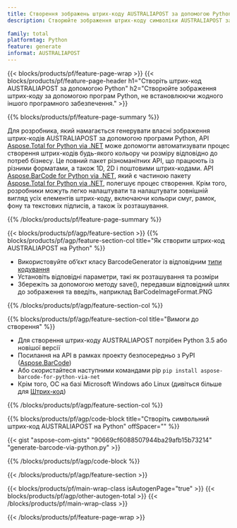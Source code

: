 ```yaml
---
title: Створення зображень штрих-коду AUSTRALIAPOST за допомогою Python
description: Створюйте зображення штрих-коду символіки AUSTRALIAPOST за допомогою програм Python без використання будь-якого іншого програмного забезпечення. 
 
family: total
platformtag: Python
feature: generate
informat: AUSTRALIAPOST
---
```

{{< blocks/products/pf/feature-page-wrap >}}
{{< blocks/products/pf/feature-page-header h1="Створіть штрих-код AUSTRALIAPOST за допомогою Python" h2="Створюйте зображення штрих-коду за допомогою програм Python, не встановлюючи жодного іншого програмного забезпечення." >}}

{{% blocks/products/pf/feature-page-summary %}}

Для розробника, який намагається генерувати власні зображення штрих-кодів AUSTRALIAPOST за допомогою програми Python, API [Aspose.Total for Python via .NET](https://products.aspose.com/total/python-net/) може допомогти автоматизувати процес створення штрих-кодів будь-якого кольору чи розміру відповідно до потреб бізнесу. Це повний пакет різноманітних API, що працюють із різними форматами, а також 1D, 2D і поштовими штрих-кодами. API [Aspose.BarCode for Python via .NET](https://products.aspose.com/barcode/python-net/), який є частиною пакету [Aspose.Total for Python via .NET](https://products.aspose.com/total/python-net/), полегшує процес створення. Крім того, розробники можуть легко налаштувати та налаштувати зовнішній вигляд усіх елементів штрих-коду, включаючи кольори смуг, рамок, фону та текстових підписів, а також їх розташування.

{{% /blocks/products/pf/feature-page-summary %}}

{{< blocks/products/pf/agp/feature-section >}}
{{% blocks/products/pf/agp/feature-section-col title="Як створити штрих-код AUSTRALIAPOST на Python" %}}

- Використовуйте об’єкт класу BarcodeGenerator із відповідним [типи кодування](https://docs.aspose.com/barcode/python-net/api-reference/aspose.barcode.generation/#enumerations)
- Установіть відповідні параметри, такі як розташування та розміри
- Збережіть за допомогою методу save(), передавши відповідний шлях до зображення та введіть, наприклад BarCodeImageFormat.PNG

{{% /blocks/products/pf/agp/feature-section-col %}}

{{% blocks/products/pf/agp/feature-section-col title="Вимоги до створення" %}}

- Для створення штрих-коду AUSTRALIAPOST потрібен Python 3.5 або новішої версії
- Посилання на API в рамках проекту безпосередньо з PyPI ([Aspose.BarCode](https://pypi.org/project/aspose-barcode-for-python-via-net/)) 
- Або скористайтеся наступними командами pip ```pip install aspose-barcode-for-python-via-net``` 
- Крім того, ОС на базі Microsoft Windows або Linux (дивіться більше для [Штрих-код](https://docs.aspose.com/barcode/python-net/system-requirements/)) 

{{% /blocks/products/pf/agp/feature-section-col %}}

{{% blocks/products/pf/agp/code-block title="Створіть символьний штрих-код AUSTRALIAPOST на Python" offSpacer="" %}}

{{< gist "aspose-com-gists" "90669cf6088507944ba29afb15b73214" "generate-barcode-via-python.py" >}}

{{% /blocks/products/pf/agp/code-block %}}

{{< /blocks/products/pf/agp/feature-section >}}

{{< blocks/products/pf/main-wrap-class isAutogenPage="true" >}}
{{< blocks/products/pf/agp/other-autogen-total >}}
{{< /blocks/products/pf/main-wrap-class >}}

{{< /blocks/products/pf/feature-page-wrap >}}